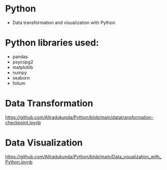 # Python
- Data transformation and visualization with Python 

# Python libraries used:
- pandas
- psycopg2
- matplotlib 
- numpy
- seaborn
- folium

# Data Transformation

https://github.com/AIIradukunda/Python/blob/main/datatransformation-checkpoint.ipynb

# Data Visualization
https://github.com/AIIradukunda/Python/blob/main/Data_visualization_with_Python.ipynb
